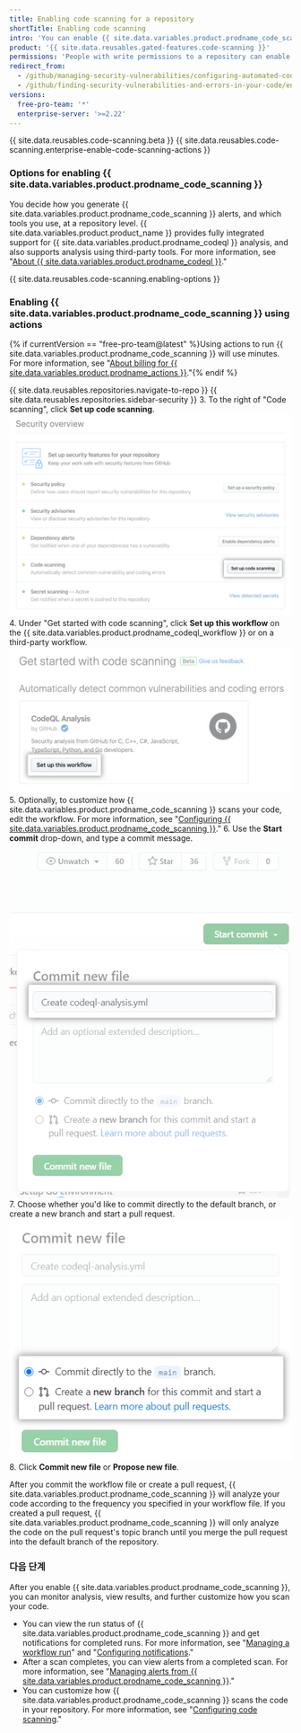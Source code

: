 ```yaml
---
title: Enabling code scanning for a repository
shortTitle: Enabling code scanning
intro: 'You can enable {{ site.data.variables.product.prodname_code_scanning }} for your project''s repository.'
product: '{{ site.data.reusables.gated-features.code-scanning }}'
permissions: 'People with write permissions to a repository can enable {{ site.data.variables.product.prodname_code_scanning }} for the repository.'
redirect_from:
  - /github/managing-security-vulnerabilities/configuring-automated-code-scanning
  - /github/finding-security-vulnerabilities-and-errors-in-your-code/enabling-code-scanning
versions:
  free-pro-team: '*'
  enterprise-server: '>=2.22'
---
```


{{ site.data.reusables.code-scanning.beta }}
{{ site.data.reusables.code-scanning.enterprise-enable-code-scanning-actions }}

### Options for enabling {{ site.data.variables.product.prodname_code_scanning }}

You decide how you generate {{ site.data.variables.product.prodname_code_scanning }} alerts, and which tools you use, at a repository level. {{ site.data.variables.product.product_name }} provides fully integrated support for {{ site.data.variables.product.prodname_codeql }} analysis, and also supports analysis using third-party tools. For more information, see "[About {{ site.data.variables.product.prodname_codeql }}](/github/finding-security-vulnerabilities-and-errors-in-your-code/about-code-scanning#about-codeql)."

{{ site.data.reusables.code-scanning.enabling-options }}

### Enabling {{ site.data.variables.product.prodname_code_scanning }} using actions

{% if currentVersion == "free-pro-team@latest" %}Using actions to run {{ site.data.variables.product.prodname_code_scanning }} will use minutes. For more information, see "[About billing for {{ site.data.variables.product.prodname_actions }}](/github/setting-up-and-managing-billing-and-payments-on-github/about-billing-for-github-actions)."{% endif %}

{{ site.data.reusables.repositories.navigate-to-repo }}
{{ site.data.reusables.repositories.sidebar-security }}
3. To the right of "Code scanning", click **Set up code scanning**. !["Set up code scanning" button to the right of "Code scanning" in the Security Overview](/assets/images/help/security/overview-set-up-code-scanning.png)
4. Under "Get started with code scanning", click **Set up this workflow** on the {{ site.data.variables.product.prodname_codeql_workflow }} or on a third-party workflow. !["Set up this workflow" button under "Get started with code scanning" heading](/assets/images/help/repository/code-scanning-set-up-this-workflow.png)
5. Optionally, to customize how {{ site.data.variables.product.prodname_code_scanning }} scans your code, edit the workflow. For more information, see "[Configuring {{ site.data.variables.product.prodname_code_scanning }}](/github/finding-security-vulnerabilities-and-errors-in-your-code/configuring-code-scanning)."
6. Use the **Start commit** drop-down, and type a commit message. ![Start commit](/assets/images/help/repository/start-commit-commit-new-file.png)
7. Choose whether you'd like to commit directly to the default branch, or create a new branch and start a pull request. ![Choose where to commit](/assets/images/help/repository/start-commit-choose-where-to-commit.png)
8. Click **Commit new file** or **Propose new file**.

After you commit the workflow file or create a pull request, {{ site.data.variables.product.prodname_code_scanning }} will analyze your code according to the frequency you specified in your workflow file. If you created a pull request, {{ site.data.variables.product.prodname_code_scanning }} will only analyze the code on the pull request's topic branch until you merge the pull request into the default branch of the repository.

### 다음 단계

After you enable {{ site.data.variables.product.prodname_code_scanning }}, you can monitor analysis, view results, and further customize how you scan your code.

- You can view the run status of {{ site.data.variables.product.prodname_code_scanning }} and get notifications for completed runs. For more information, see "[Managing a workflow run](/actions/configuring-and-managing-workflows/managing-a-workflow-run)" and "[Configuring notifications](/github/managing-subscriptions-and-notifications-on-github/configuring-notifications#github-actions-notification-options)."
- After a scan completes, you can view alerts from a completed scan. For more information, see "[Managing alerts from {{ site.data.variables.product.prodname_code_scanning }}](/github/finding-security-vulnerabilities-and-errors-in-your-code/managing-alerts-from-code-scanning)."
- You can customize how {{ site.data.variables.product.prodname_code_scanning }} scans the code in your repository. For more information, see "[Configuring code scanning](/github/finding-security-vulnerabilities-and-errors-in-your-code/configuring-code-scanning)."
